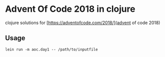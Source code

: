 # Advent Of Code 2018 in clojure

clojure solutions for [https://adventofcode.com/2018/](advent of code 2018)

## Usage

```
lein run -m aoc.day1 -- /path/to/inputfile
```

